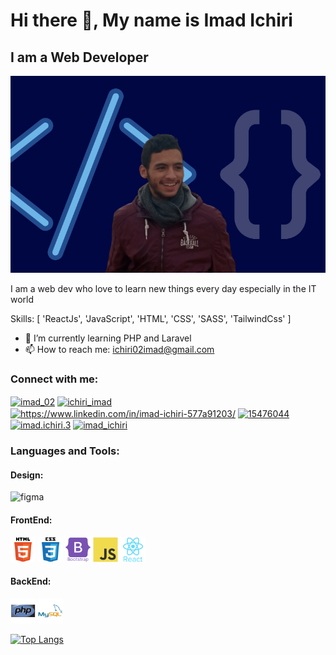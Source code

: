# Hi there 👋, My name is Imad Ichiri
## I am a Web Developer
<p align='center'>
<img src='banner.png' alt='README Banner' />
</p>

I am a web dev who love to learn new things every day especially in the IT world

Skills: [ 'ReactJs', 'JavaScript', 'HTML', 'CSS', 'SASS', 'TailwindCss' ]

- 🌱 I’m currently learning PHP and Laravel
- 📫 How to reach me: <a>ichiri02imad@gmail.com</a>

<h3 align="left">Connect with me:</h3>
<p align="left">
<a href="https://codepen.io/imad_02" target="blank"><img align="center" src="https://raw.githubusercontent.com/rahuldkjain/github-profile-readme-generator/master/src/images/icons/Social/codepen.svg" alt="imad_02" height="30" width="40" /></a>
<a href="https://twitter.com/ichiri_imad" target="blank"><img align="center" src="https://raw.githubusercontent.com/rahuldkjain/github-profile-readme-generator/master/src/images/icons/Social/twitter.svg" alt="ichiri_imad" height="30" width="40" /></a>
<a href="https://www.linkedin.com/in/imad-ichiri-577a91203/" target="blank"><img align="center" src="https://raw.githubusercontent.com/rahuldkjain/github-profile-readme-generator/master/src/images/icons/Social/linked-in-alt.svg" alt="https://www.linkedin.com/in/imad-ichiri-577a91203/" height="30" width="40" /></a>
<a href="https://stackoverflow.com/users/15476044" target="blank"><img align="center" src="https://raw.githubusercontent.com/rahuldkjain/github-profile-readme-generator/master/src/images/icons/Social/stack-overflow.svg" alt="15476044" height="30" width="40" /></a>
<a href="https://fb.com/imad.ichiri.3" target="blank"><img align="center" src="https://raw.githubusercontent.com/rahuldkjain/github-profile-readme-generator/master/src/images/icons/Social/facebook.svg" alt="imad.ichiri.3" height="30" width="40" /></a>
<a href="https://instagram.com/imad_ichiri" target="blank"><img align="center" src="https://raw.githubusercontent.com/rahuldkjain/github-profile-readme-generator/master/src/images/icons/Social/instagram.svg" alt="imad_ichiri" height="30" width="40" /></a>
</p>


<h3 align="left">Languages and Tools:</h3>

<h4 align="left">Design:</h4>
<p align="left"> 
<img src="https://www.vectorlogo.zone/logos/figma/figma-icon.svg" alt="figma" width="40" height="40"/>
</p> 

<h4 align="left">FrontEnd:</h4>
<p align="left"> 
<img src="https://raw.githubusercontent.com/devicons/devicon/master/icons/html5/html5-original-wordmark.svg" alt="html5" width="40" height="40"/> 
<img src="https://raw.githubusercontent.com/devicons/devicon/master/icons/css3/css3-original-wordmark.svg" alt="css3" width="40" height="40"/> 
<img src="https://raw.githubusercontent.com/devicons/devicon/master/icons/bootstrap/bootstrap-plain-wordmark.svg" alt="bootstrap" width="40" height="40"/> 
<img src="https://raw.githubusercontent.com/devicons/devicon/master/icons/javascript/javascript-original.svg" alt="javascript" width="40" height="40"/> 
<img src="https://raw.githubusercontent.com/devicons/devicon/master/icons/react/react-original-wordmark.svg" alt="react" width="40" height="40"/> 
</p>

<h4 align="left">BackEnd:</h4>
<p align="left"> 
<img src="https://raw.githubusercontent.com/devicons/devicon/master/icons/php/php-original.svg" alt="php" width="40" height="40"/>
<img src="https://raw.githubusercontent.com/devicons/devicon/master/icons/mysql/mysql-original-wordmark.svg" alt="mysql" width="40" height="40"/>
</p>

[![Top Langs](https://github-readme-stats.vercel.app/api/top-langs/?username=imadichiri&layout=compact)](https://github.com/anuraghazra/github-readme-stats)
